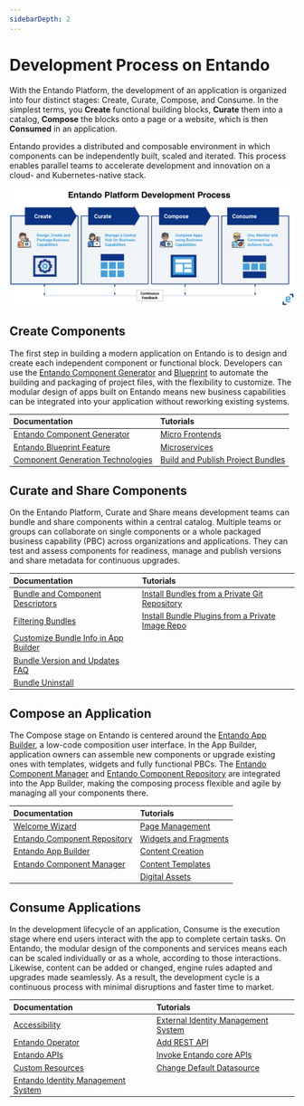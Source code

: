 ```yaml
---
sidebarDepth: 2
---
```


# Development Process on Entando
 
With the Entando Platform, the development of an application is organized into four distinct stages: Create, Curate, Compose, and Consume. In the simplest terms, you **Create** functional building blocks, **Curate** them into a catalog, **Compose** the blocks onto a page or a website, which is then **Consumed** in an application.

Entando provides a distributed and composable environment in which components can be independently built, scaled and iterated. This process enables parallel teams to accelerate development and innovation on a cloud- and Kubernetes-native stack.

![Entando Platform Development Process](./img/concepts.png)

## Create Components 
The first step in building a modern application on Entando is to design and create each independent component or functional block. Developers can use the [Entando Component Generator](../create/component-gen-overview.md) and [Blueprint](../create/blueprint-features.md) to automate the building and packaging of project files, with the flexibility to customize. The modular design of apps built on Entando means new business capabilities can be integrated into your application without reworking existing systems. 


| Documentation | Tutorials        |
| :------------ | :--------- |
| [Entando Component Generator](../create/component-gen-overview.md) | [Micro Frontends](../../tutorials/create/mfe/) |
| [Entando Blueprint Feature](../create/blueprint-features.md) | [Microservices](../../tutorials/create/ms/generate-microservices-and-micro-frontends.md) |
| [Component Generation Technologies](../create/component-gen-tech.md) | [Build and Publish Project Bundles](../../tutorials/create/pb/publish-project-bundle.md) |


    
## Curate and Share Components 
On the Entando Platform, Curate and Share means development teams can bundle and share components within a central catalog. Multiple teams or groups can collaborate on single components or a whole packaged business capability (PBC) across organizations and applications. They can test and assess components for readiness, manage and publish versions and share metadata for continuous upgrades. 

| Documentation | Tutorials        |
| :------------ | :-------- |
| [Bundle and Component Descriptors](../curate/ecr-bundle-details.md) | [Install Bundles from a Private Git Repository](../../tutorials/curate/ecr-private-git-repo.md) |
| [Filtering Bundles](../curate/ecr-bundle-filters.md) | [Install Bundle Plugins from a Private Image Repo](../../tutorials/curate/ecr-private-images.md) |
| [Customize Bundle Info in App Builder](../curate/ecr-bundle-presentation-config.md) |   |
| [Bundle Version and Updates FAQ](../curate/ecr-bundle-versions-faq.md) |  |
| [Bundle Uninstall](../curate/ecr-uninstall-flow.md) |  |


## Compose an Application 
The Compose stage on Entando is centered around the [Entando App Builder](../compose/app-builder.md), a low-code composition user interface. In the App Builder, application owners can assemble new components or upgrade existing ones with templates, widgets and fully functional PBCs. The [Entando Component Manager](../compose/ecm-overview.md) and [Entando Component Repository](../compose/ecr-overview.md) are integrated into the App Builder, making the composing process flexible and agile by managing all your components there.

| Documentation | Tutorials        |
| :------------ | :-------- |
| [Welcome Wizard](../compose/welcome-wizard.md) | [Page Management](../../tutorials/compose/page-management.md) |
| [Entando Component Repository](../compose/ecr-overview.md) | [Widgets and Fragments](../../tutorials/compose/widgets-fragments.md) |
| [Entando App Builder](../compose/app-builder.md) | [Content Creation](../../tutorials/compose/content-tutorial.md) |
| [Entando Component Manager](../compose/ecm-overview.md) | [Content Templates](../../tutorials/compose/content-templates-tutorial.md)  |
|  | [Digital Assets](../../tutorials/compose/digital-assets-tutorial.md) |

## Consume Applications 
In the development lifecycle of an application, Consume is the execution stage where end users interact with the app to complete certain tasks. On Entando, the modular design of the components and services means each can be scaled individually or as a whole, according to those interactions. Likewise, content can be added or changed, engine rules adapted and upgrades made seamlessly. As a result, the development cycle is a continuous process with minimal disruptions and faster time to market.


| Documentation | Tutorials        |
| :------------ | :-------- |
| [Accessibility](../consume/accessibility.md) | [External Identity Management System](../../tutorials/devops/external-id-management.md) |
| [Entando Operator](../consume/operator-intro.md) | [Add REST API](../../tutorials/devops/add-rest-api.md) |
| [Entando APIs](../consume/entando-apis.md) | [Invoke Entando core APIs](../../tutorials/devops/build-core-image.md) |
| [Custom Resources](../consume/custom-resources.md) | [Change Default Datasource](../../tutorials/devops/change-default-datasource.md) |
| [Entando Identity Management System](../consume/identity-management.md) |  |


